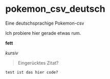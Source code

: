 # pokemon_csv_deutsch
Eine deutschsprachige Pokemon-csv

Ich probiere hier gerade etwas rum.

**fett**

*kursiv*
> Eingerücktes Zitat?

`test ist das hier code?`
